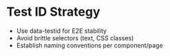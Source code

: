 # Test ID Strategy

- Use data-testid for E2E stability
- Avoid brittle selectors (text, CSS classes)
- Establish naming conventions per component/page